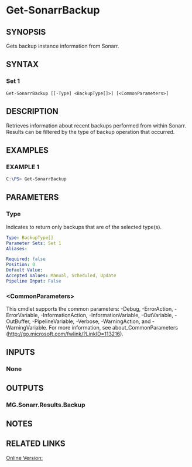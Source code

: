 ﻿# Get-SonarrBackup

## SYNOPSIS
Gets backup instance information from Sonarr.

## SYNTAX

### Set 1
```
Get-SonarrBackup [[-Type] <BackupType[]>] [<CommonParameters>]
```

## DESCRIPTION
Retrieves information about recent backups performed from within Sonarr.  Results can be filtered by the type of backup operation that occurred.

## EXAMPLES

### EXAMPLE 1

```powershell
C:\PS> Get-SonarrBackup
```

## PARAMETERS

### Type
Indicates to return only backups that are of the selected type(s).

```yaml
Type: BackupType[]
Parameter Sets: Set 1
Aliases: 

Required: false
Position: 0
Default Value: 
Accepted Values: Manual, Scheduled, Update
Pipeline Input: False
```

### \<CommonParameters\>
This cmdlet supports the common parameters: -Debug, -ErrorAction, -ErrorVariable, -InformationAction, -InformationVariable, -OutVariable, -OutBuffer, -PipelineVariable, -Verbose, -WarningAction, and -WarningVariable. For more information, see about_CommonParameters (http://go.microsoft.com/fwlink/?LinkID=113216).

## INPUTS

### None


## OUTPUTS

### MG.Sonarr.Results.Backup


## NOTES

## RELATED LINKS

[Online Version:](https://github.com/Yevrag35/PoshSonarr/wiki/Get-SonarrBackup)
